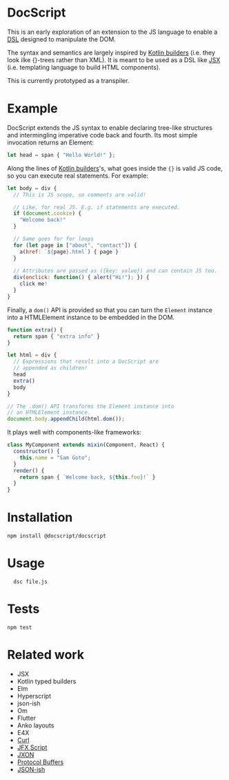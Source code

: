 DocScript
=========

This is an early exploration of an extension to the JS language to enable a [DSL](https://medium.com/@daveford/80-of-my-coding-is-doing-this-or-why-templates-are-dead-b640fc149e22) designed to manipulate the DOM.

The syntax and semantics are largely inspired by [Kotlin builders](https://kotlinlang.org/docs/reference/type-safe-builders.html) (i.e. they look ilke {}-trees rather than XML). It is meant to be used as a DSL like [JSX](https://facebook.github.io/react/docs/introducing-jsx.html) (i.e. templating language to build HTML components).

This is currently prototyped as a transpiler.

# Example

DocScript extends the JS syntax to enable declaring tree-like structures and intermingling imperative code back and fourth. Its most simple invocation returns an Element:

```javascript
let head = span { "Hello World!" };
```

Along the lines of [Kotlin builders](https://kotlinlang.org/docs/reference/type-safe-builders.html)'s, what goes inside the ```{}``` is valid JS code, so you can execute real statements. For example:

```javascript
let body = div {
  // This is JS scope, so comments are valid!

  // Like, for real JS. E.g. if statements are executed.
  if (document.cookie) {
    "Welcome back!"
  }

  // Same goes for for loops
  for (let page in ["about", "contact"]) {
    a(href: `${page}.html`) { page }
  }
  
  // Attributes are passed as ({key: value}) and can contain JS too.
  div(onclick: function() { alert("Hi!"); }) {
    click me!
  } 
}
```
Finally, a ```dom()``` API is provided so that you can turn the ```Element``` instance into a HTMLElement instance to be embedded in the DOM.

```javascript
function extra() {
  return span { "extra info" }
}

let html = div {
  // Expressions that result into a DocScript are
  // appended as children!
  head
  extra()
  body
}

// The .dom() API transforms the Element instance into
// an HTMLElement instance.
document.body.appendChild(html.dom());
```

It plays well with components-like frameworks:

```javascript
class MyComponent extends mixin(Component, React) {
  constructor() {
    this.name = "Sam Goto";
  }
  render() {
    return span { `Welcome back, ${this.foo}!` }
  }
}
```

# Installation

  `npm install @docscript/docscript`
  
# Usage

```console
  dsc file.js
```

# Tests

  `npm test`


# Related work

* JSX
* Kotlin typed builders
* Elm
* Hyperscript
* json-ish
* Om
* Flutter
* Anko layouts
* E4X
* [Curl](https://en.wikipedia.org/wiki/Curl_(programming_language))
* [JFX Script](https://en.wikipedia.org/wiki/JavaFX_Script)
* [JXON](https://developer.mozilla.org/en-US/docs/Archive/JXON)
* [Protocol Buffers](https://developers.google.com/protocol-buffers/docs/overview)
* [JSON-ish](http://blog.sgo.to/2015/09/json-ish.html)